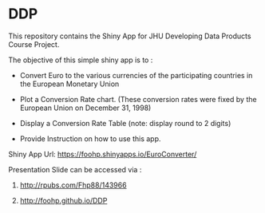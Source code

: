 # DDP
This repository contains the Shiny App for JHU Developing Data Products Course Project. 

The objective of this simple shiny app is to :

- Convert Euro to the various currencies of the participating 
countries in the European Monetary Union

- Plot a Conversion Rate chart. (These conversion rates were fixed by the European Union on December 31, 1998)

- Display a Conversion Rate Table (note: display round to 2 digits)

- Provide Instruction on how to use this app.

Shiny App Url: <https://foohp.shinyapps.io/EuroConverter/>

Presentation Slide can be accessed via :

1. <http://rpubs.com/Fhp88/143966>

2. <http://foohp.github.io/DDP>
